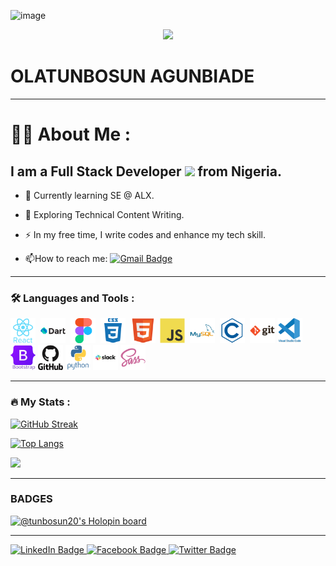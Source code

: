 ![image](https://user-images.githubusercontent.com/104427420/202902760-b17615d0-cf9d-4d08-8d97-3bced413bd02.png)



<div id="header" align="center">
  <img src="https://media.giphy.com/media/HwBlFQZFcAoUcPHZdX/giphy.gif" width="300"/>
</div>

# OLATUNBOSUN AGUNBIADE

---

# :man_technologist: About Me :
## I am a Full Stack Developer <img src="https://media.giphy.com/media/WUlplcMpOCEmTGBtBW/giphy.gif" width="30"> from Nigeria.
- :telescope: Currently learning SE @ ALX.

- :seedling: Exploring Technical Content Writing.

- :zap: In my free time, I write codes and enhance my tech skill.

- :mailbox:How to reach me: [![Gmail Badge](https://img.shields.io/badge/-Gmail-white?style=flat&logo=Gmail&logoColor=red)](borsmanty22@gmail.com)

---

### :hammer_and_wrench: Languages and Tools :

<div>
  <img src="https://github.com/devicons/devicon/blob/master/icons/react/react-original-wordmark.svg" title="React" alt="React" width="40" height="40"/>&nbsp;
  <img src="https://github.com/devicons/devicon/blob/master/icons/dart/dart-original-wordmark.svg" title="dart" alt="dart" width="40" height="40"/>&nbsp;
  <img src="https://github.com/devicons/devicon/blob/master/icons/figma/figma-original.svg" title="figma" alt="figma " width="40" height="40"/>&nbsp;
  <img src="https://github.com/devicons/devicon/blob/master/icons/css3/css3-plain-wordmark.svg"  title="CSS3" alt="CSS" width="40" height="40"/>&nbsp;
  <img src="https://github.com/devicons/devicon/blob/master/icons/html5/html5-original.svg" title="HTML5" alt="HTML" width="40" height="40"/>&nbsp;
  <img src="https://github.com/devicons/devicon/blob/master/icons/javascript/javascript-original.svg" title="JavaScript" alt="JavaScript" width="40" height="40"/>&nbsp;
  <img src="https://github.com/devicons/devicon/blob/master/icons/mysql/mysql-original-wordmark.svg" title="MySQL"  alt="MySQL" width="40" height="40"/>&nbsp;
  <img src="https://github.com/devicons/devicon/blob/master/icons/c/c-line.svg" title="c" alt="c" width="40" height="40"/>&nbsp;
  <img src="https://github.com/devicons/devicon/blob/master/icons/git/git-original-wordmark.svg" title="Git" **alt="Git" width="40" height="40"/>
  <img src="https://github.com/devicons/devicon/blob/master/icons/vscode/vscode-original-wordmark.svg" title="vs" **alt="vs" width="40" height="40"/>
  <img src="https://github.com/devicons/devicon/blob/master/icons/bootstrap/bootstrap-original-wordmark.svg" title="bootstrap" **alt="bootstrap" width="40" height="40"/>
  <img src="https://github.com/devicons/devicon/blob/master/icons/github/github-original-wordmark.svg" title="gh" **alt="gh" width="40" height="40"/>
  <img src="https://github.com/devicons/devicon/blob/master/icons/python/python-original-wordmark.svg" title="py" **alt="py" width="40" height="40"/>
  <img src="https://github.com/devicons/devicon/blob/master/icons/slack/slack-original-wordmark.svg" title="sl" **alt="sl" width="40" height="40"/>
  <img src="https://github.com/devicons/devicon/blob/master/icons/sass/sass-original.svg" title="sa" **alt="sa" width="40" height="40"/>
 
</div>

---

### :fire: My Stats :
[![GitHub Streak](http://github-readme-streak-stats.herokuapp.com?user=tunbosunxx&theme=dark&background=000000)](https://git.io/streak-stats)

[![Top Langs](https://github-readme-stats.vercel.app/api/top-langs/?username=tunbosunxx&layout=compact&theme=vision-friendly-dark)](https://github.com/anuraghazra/github-readme-stats)

<img src="https://github-readme-stats.vercel.app/api?username=tunbosunxx&show_icons=true&theme=vision-friendly-dark" width="400">






<img src="https://komarev.com/ghpvc/?username=tunbosunxx&style=flat-square&color=blue" alt=""/>

---
### BADGES
 [![@tunbosun20's Holopin board](https://holopin.me/tunbosun20)](https://holopin.io/@tunbosun20)
 
 ---
 <div id="badges">
  <a href="https://www.linkedin.com/in/olatunbosun-agunbiade-b711831a3/">
    <img src="https://img.shields.io/badge/LinkedIn-white?style=for-the-badge&logo=linkedin&logoColor=blue" alt="LinkedIn Badge"/>
  </a>
  <a href="your-youtube-URL">
    <img src="https://img.shields.io/badge/Facebook-white?style=for-the-badge&logo=facebook&logoColor=blue" alt="Facebook Badge"/>
  </a>
  <a href="https://twitter.com/AGUNBIADEOLATU4">
    <img src="https://img.shields.io/badge/Twitter-white?style=for-the-badge&logo=twitter&logoColor=blue" alt="Twitter Badge"/>
  </a>
</div>

<!---
tunbosunxx/tunbosunxx is a ✨ special ✨ repository because its `README.md` (this file) appears on your GitHub profile.
You can click the Preview link to take a look at your changes.
--->
